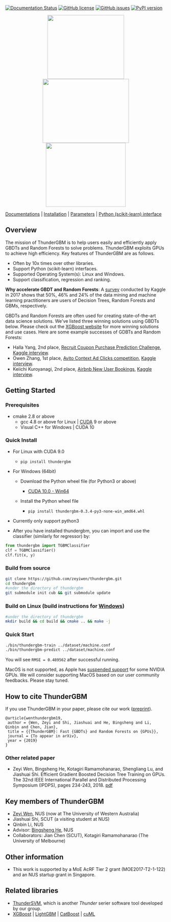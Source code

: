 [![Documentation Status](https://readthedocs.org/projects/thundergbm/badge/?version=latest)](https://thundergbm.readthedocs.org)
[![GitHub license](https://img.shields.io/badge/license-apache2-yellowgreen)](./LICENSE)
[![GitHub issues](https://img.shields.io/github/issues/xtra-computing/thundergbm.svg)](https://github.com/xtra-computing/thundergbm/issues)
[![PyPI version](https://badge.fury.io/py/thundergbm.svg)](https://badge.fury.io/py/thundergbm)

<div align="center">
<img src="https://github.com/zeyiwen/thundergbm/blob/master/docs/_static/tgbm-logo.png" width="240" height="200" align=left/>
<img src="https://github.com/zeyiwen/thundergbm/blob/master/docs/_static/lang-logo-tgbm.png" width="270" height="200" align=left/>
<img src="https://github.com/zeyiwen/thundergbm/blob/master/docs/_static/overall.png" width="250" height="200" align=left/>
</div>

[Documentations](docs/index.md) | [Installation](docs/how-to.md#how-to-install-thundergbm) | [Parameters](docs/parameters.md) | [Python (scikit-learn) interface](python/README.md)

## Overview
The mission of ThunderGBM is to help users easily and efficiently apply GBDTs and Random Forests to solve problems. ThunderGBM exploits GPUs to achieve high efficiency. Key features of ThunderGBM are as follows.
* Often by 10x times over other libraries.
* Support Python (scikit-learn) interfaces.
* Supported Operating System(s): Linux and Windows.
* Support classification, regression and ranking.

**Why accelerate GBDT and Random Forests**: A [survey](https://www.kaggle.com/amberthomas/kaggle-2017-survey-results) conducted by Kaggle in 2017 shows that 50%, 46% and 24% of the data mining and machine learning practitioners are users of Decision Trees, Random Forests and GBMs, respectively. 


GBDTs and Random Forests are often used for creating state-of-the-art data science solutions. We've listed three winning solutions using GBDTs below. Please check out the [XGBoost website](https://github.com/dmlc/xgboost/blob/master/demo/README.md#machine-learning-challenge-winning-solutions) for more winning solutions and use cases. Here are some example successes of GDBTs and Random Forests:

- Halla Yang, 2nd place, [Recruit Coupon Purchase Prediction Challenge](https://www.kaggle.com/c/coupon-purchase-prediction), [Kaggle interview](http://blog.kaggle.com/2015/10/21/recruit-coupon-purchase-winners-interview-2nd-place-halla-yang/).
- Owen Zhang, 1st place, [Avito Context Ad Clicks competition](https://www.kaggle.com/c/avito-context-ad-clicks), [Kaggle interview](http://blog.kaggle.com/2015/08/26/avito-winners-interview-1st-place-owen-zhang/).
- Keiichi Kuroyanagi, 2nd place, [Airbnb New User Bookings](https://www.kaggle.com/c/airbnb-recruiting-new-user-bookings), [Kaggle interview](http://blog.kaggle.com/2016/03/17/airbnb-new-user-bookings-winners-interview-2nd-place-keiichi-kuroyanagi-keiku/).

## Getting Started

### Prerequisites
* cmake 2.8 or above 
    * gcc 4.8 or above for Linux | [CUDA](https://developer.nvidia.com/cuda-downloads) 9 or above
    * Visual C++ for Windows | CUDA 10

### Quick Install
* For Linux with CUDA 9.0
    * `pip install thundergbm`
    
* For Windows (64bit)
    - Download the Python wheel file (for Python3 or above)
    
        * [CUDA 10.0 - Win64](https://github.com/Xtra-Computing/thundergbm/blob/master/python/dist/thundergbm-0.3.4-py3-none-win_amd64.whl)

    - Install the Python wheel file
    
        * `pip install thundergbm-0.3.4-py3-none-win_amd64.whl`
* Currently only support python3
* After you have installed thundergbm, you can import and use the classifier (similarly for regressor) by:
```python
from thundergbm import TGBMClassifier
clf = TGBMClassifier()
clf.fit(x, y)
```
### Build from source
```bash
git clone https://github.com/zeyiwen/thundergbm.git
cd thundergbm
#under the directory of thundergbm
git submodule init cub && git submodule update
```
### Build on Linux (build instructions for [Windows](docs/how-to.md#build-on-windows))
```bash
#under the directory of thundergbm
mkdir build && cd build && cmake .. && make -j
```

### Quick Start
```bash
./bin/thundergbm-train ../dataset/machine.conf
./bin/thundergbm-predict ../dataset/machine.conf
```
You will see `RMSE = 0.489562` after successful running.

MacOS is not supported, as Apple has [suspended support](https://www.forbes.com/sites/marcochiappetta/2018/12/11/apple-turns-its-back-on-customers-and-nvidia-with-macos-mojave/#5b8d3c7137e9) for some NVIDIA GPUs. We will consider supporting MacOS based on our user community feedbacks. Please stay tuned.

## How to cite ThunderGBM
If you use ThunderGBM in your paper, please cite our work ([preprint](https://github.com/Xtra-Computing/thundergbm/blob/master/thundergbm-full.pdf)).
```
@article{wenthundergbm19,
 author = {Wen, Zeyi and Shi, Jiashuai and He, Bingsheng and Li, Qinbin and Chen, Jian},
 title = {{ThunderGBM}: Fast {GBDTs} and Random Forests on {GPUs}},
 journal = {To appear in arXiv},
 year = {2019}
}
```
### Other related paper
* Zeyi Wen, Bingsheng He, Kotagiri Ramamohanarao, Shengliang Lu, and Jiashuai Shi. Efficient Gradient Boosted Decision Tree Training on GPUs. The 32nd IEEE International Parallel and Distributed Processing Symposium (IPDPS), pages 234-243, 2018. [pdf](https://www.comp.nus.edu.sg/~hebs/pub/IPDPS18-GPUGBDT.pdf)

## Key members of ThunderGBM
* [Zeyi Wen](https://zeyiwen.github.io), NUS (now at The University of Western Australia)
* Jiashuai Shi, SCUT (a visiting student at NUS)
* Qinbin Li, NUS
* Advisor: [Bingsheng He](https://www.comp.nus.edu.sg/~hebs/), NUS
* Collaborators: Jian Chen (SCUT),  Kotagiri Ramamohanarao (The University of Melbourne)

## Other information
* This work is supported by a MoE AcRF Tier 2 grant (MOE2017-T2-1-122) and an NUS startup grant in Singapore.

## Related libraries
* [ThunderSVM](https://github.com/Xtra-Computing/thundersvm), which is another *Thunder* serier software tool developed by our group.
* [XGBoost](https://github.com/dmlc/xgboost) | [LightGBM](https://github.com/Microsoft/LightGBM) | [CatBoost](https://github.com/catboost/catboost) | [cuML](https://github.com/rapidsai/cuml)
